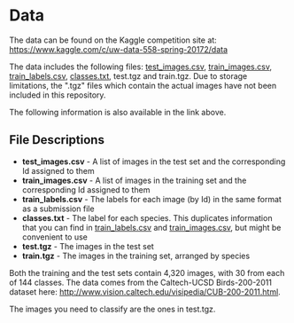 # Data

The data can be found on the Kaggle competition site at:  
https://www.kaggle.com/c/uw-data-558-spring-20172/data

The data includes the following files: [test_images.csv](/data/test_images.csv), [train_images.csv](/data/train_images.csv), [train_labels.csv](/data/train_labels.csv), [classes.txt](/data/classes.txt), test.tgz and train.tgz. Due to storage limitations, the ".tgz" files which contain the actual images have not been included in this repository.

The following information is also available in the link above.  
## File Descriptions
- __test_images.csv__ - A list of images in the test set and the corresponding Id assigned to them
- __train_images.csv__ - A list of images in the training set and the corresponding Id assigned to them
- __train_labels.csv__ - The labels for each image (by Id) in the same format as a submission file
- __classes.txt__ - The label for each species. This duplicates information that you can find in [train_labels.csv](/data/train_labels.csv) and [train_images.csv](/data/train_images.csv), but might be convenient to use
- __test.tgz__ - The images in the test set
- __train.tgz__ - The images in the training set, arranged by species

Both the training and the test sets contain 4,320 images, with 30 from each of 144 classes. The data comes from the Caltech-UCSD Birds-200-2011 dataset here: http://www.vision.caltech.edu/visipedia/CUB-200-2011.html.

The images you need to classify are the ones in test.tgz.
